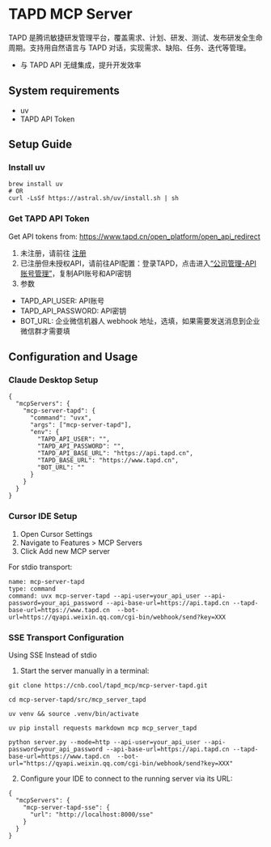 # TAPD MCP Server

TAPD 是腾讯敏捷研发管理平台，覆盖需求、计划、研发、测试、发布研发全生命周期。支持用自然语言与 TAPD 对话，实现需求、缺陷、任务、迭代等管理。

* 与 TAPD API 无缝集成，提升开发效率

## System requirements

* uv
* TAPD API Token

## Setup Guide
### Install uv
```
brew install uv
# OR
curl -LsSf https://astral.sh/uv/install.sh | sh
```

### Get TAPD API Token
Get API tokens from: https://www.tapd.cn/open_platform/open_api_redirect

1. 未注册，请前往 [注册](https://www.tapd.cn?from_partner=copilot&source=tapd_operation_copilot)
2. 已注册但未授权API，请前往API配置：登录TAPD，点击进入[“公司管理-API账号管理”](https://www.tapd.cn/open_platform/open_api_redirect)，复制API账号和API密钥
3. 参数
- TAPD_API_USER: API账号 
- TAPD_API_PASSWORD: API密钥 
- BOT_URL: 企业微信机器人 webhook 地址，选填，如果需要发送消息到企业微信群才需要填


## Configuration and Usage
### Claude Desktop Setup
```
{
  "mcpServers": {
    "mcp-server-tapd": {
      "command": "uvx",
      "args": ["mcp-server-tapd"],
      "env": {
        "TAPD_API_USER": "",
        "TAPD_API_PASSWORD": "",
        "TAPD_API_BASE_URL": "https://api.tapd.cn",
        "TAPD_BASE_URL": "https://www.tapd.cn",
        "BOT_URL": ""
      }
    }
  }
}
```

### Cursor IDE Setup
1. Open Cursor Settings
2. Navigate to Features > MCP Servers
3. Click Add new MCP server

For stdio transport:
```
name: mcp-server-tapd
type: command
command: uvx mcp-server-tapd --api-user=your_api_user --api-password=your_api_password --api-base-url=https://api.tapd.cn --tapd-base-url=https://www.tapd.cn  --bot-url=https://qyapi.weixin.qq.com/cgi-bin/webhook/send?key=XXX
```

### SSE Transport Configuration
Using SSE Instead of stdio
1. Start the server manually in a terminal:
```
git clone https://cnb.cool/tapd_mcp/mcp-server-tapd.git

cd mcp-server-tapd/src/mcp_server_tapd

uv venv && source .venv/bin/activate

uv pip install requests markdown mcp mcp_server_tapd

python server.py --mode=http --api-user=your_api_user --api-password=your_api_password --api-base-url=https://api.tapd.cn --tapd-base-url=https://www.tapd.cn  --bot-url="https://qyapi.weixin.qq.com/cgi-bin/webhook/send?key=XXX"
```

2. Configure your IDE to connect to the running server via its URL:
```
{
  "mcpServers": {
    "mcp-server-tapd-sse": {
      "url": "http://localhost:8000/sse"
    }
  }
}
```
